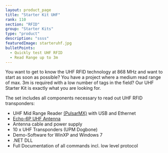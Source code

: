 ```yaml
---
layout: product_page
title: "Starter Kit UHF"
rank: 110
section: "RFID"
group: "Starter Kits"
type: "product"
description: "ssss"
featuredImage: starteruhf.jpg
bulletPoints:
  - Quickly test UHF RFID
  - Read Range up to 3m
---
```


You want to get to know the UHF RFID technology at 868 MHz and want to start as soon as possible? You have a project where a medium read range of max. 3m is required with a low number of tags in the field? Our UHF Starter Kit is exactly what you are looking for.

The set includes all components necessary to read out UHF RFID transponders:

* UHF Mid Range Reader [(PulsarMX)](<https://www.metratec.com/en/products/rfid/rfidreaders/pulsarmx/>) with USB and Ethernet
* [Echo-6P UHF Antenna](<https://www.metratec.com/en/products/rfid/rfidantennas/echo6p-uhf/>)
* Antenna cable and power supply
* 10 x UHF Transponders (UPM Dogbone)
* Demo-Software for WinXP and Windows 7
* .NET DLL
* Full Documentation of all commands incl. low level protocol
